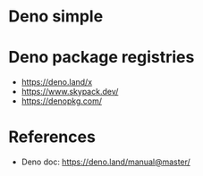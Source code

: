 Deno simple
===========

# Deno package registries

* https://deno.land/x
* https://www.skypack.dev/
* https://denopkg.com/

# References

* Deno doc: https://deno.land/manual@master/

